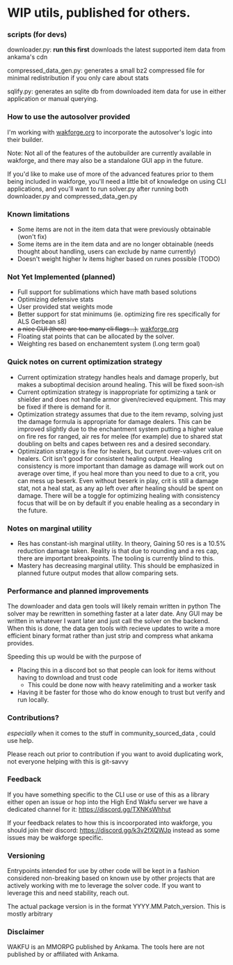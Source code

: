 # WIP utils, published for others.


### scripts (for devs)

downloader.py: **run this first** downloads the latest supported item data from ankama's cdn

compressed_data_gen.py: generates a small bz2 compressed file for minimal redistribution if you only care about stats

sqlify.py: generates an sqlite db from downloaded item data for use in either application or manual querying.


### How to use the autosolver provided

I'm working with [wakforge.org](https://github.com/Tmktahu/wakforge)
to incorporate the autosolver's logic into their builder.

Note: Not all of the features of the autobuilder are currently available
in wakforge, and there may also be a standalone GUI app in the future.

If you'd like to make use of more of the advanced features prior to them
being included in wakforge, you'll need a little bit of knowledge on using
CLI applications, and you'll want to run solver.py after running both
downloader.py and compressed_data_gen.py

### Known limitations

- Some items are not in the item data that were previously obtainable (won't fix)
- Some items are in the item data and are no longer obtainable
  (needs thought about handling, users can exclude by name currently)
- Doesn't weight higher lv items higher based on runes possible (TODO)


### Not Yet Implemented (planned)

- Full support for sublimations which have math based solutions
- Optimizing defensive stats
- User provided stat weights mode
- Better support for stat minimums (ie. optimizing fire res specifically for ALS Gerbean s8)
- ~~a nice GUI (there are too many cli flags...).~~ [wakforge.org](https://github.com/Tmktahu/wakforge)
- Floating stat points that can be allocated by the solver.
- Weighting res based on enchanemtent system (l.ong term goal)


### Quick notes on current optimization strategy

- Current optimization strategy handles heals and damage properly, but makes a suboptimal decision around healing.
  This will be fixed soon-ish
- Current optimization strategy is inappropriate for optimizing a tank or shielder
  and does not handle armor given/recieved equipment. This may be fixed if there is demand for it.
- Optimization strategy assumes that due to the item revamp, solving just the damage formula is appropriate for damage dealers.
  This can be improved slightly due to the enchantment system putting a higher value on fire res for ranged, air res for melee (for example) due to shared stat doubling on belts and capes between res and a desired secondary.
- Optimization strategy is fine for healers, but current over-values crit on healers.
  Crit isn't good for consistent healing output. Healing consistency is more important than damage as damage will work out on average over time, if you heal more than you need to due to a crit, you can mess up beserk. Even without beserk in play, crit is still a
  damage stat, not a heal stat, as any ap left over after healing should be spent on damage.
  There will be a toggle for optimizing healing with consistency focus that
  will be on by default if you enable healing as a secondary in the future.


### Notes on marginal utility

- Res has constant-ish marginal utility.
  In theory, Gaining 50 res is a 10.5% reduction damage taken.
  Reality is that due to rounding and a res cap, there are important breakpoints. The tooling is currently blind to this.
- Mastery has decreasing marginal utility. This should be emphasized in planned future output modes that allow comparing sets.

### Performance and planned improvements

The downloader and data gen tools will likely remain written in python
The solver may be rewritten in something faster at a later date.
Any GUI may be written in whatever I want later and just call the solver on the backend.
When this is done, the data gen tools with recieve updates to write a more efficient binary format
rather than just strip and compress what ankama provides.

Speeding this up would be with the purpose of

- Placing this in a discord bot so that people can look for items without having to download and trust code
    - This could be done now with heavy ratelimiting and a worker task
- Having it be faster for those who do know enough to trust but verify and run locally.

### Contributions?

*especially* when it comes to the stuff in community_sourced_data , could use help.

Please reach out prior to contribution if you want to avoid duplicating work,
not everyone helping with this is git-savvy


### Feedback

If you have something specific to the CLI use or use of this as a library
either open an issue or hop into the High End Wakfu server
we have a dedicated channel for it: https://discord.gg/TXNKsWhhut

If your feedback relates to how this is incoorporated into wakforge,
you should join their discord: https://discord.gg/k3v2fXQWJp instead
as some issues may be wakforge specific.


### Versioning

Entrypoints intended for use by other code will be kept in a fashion considered non-breaking based on known use
by other projects that are actively working with me to leverage the solver code.
If you want to leverage this and need stability, reach out.

The actual package version is in the format YYYY.MM.Patch_version. This is mostly arbitrary

### Disclaimer

WAKFU is an MMORPG published by Ankama. The tools here are not published by or affiliated with Ankama.